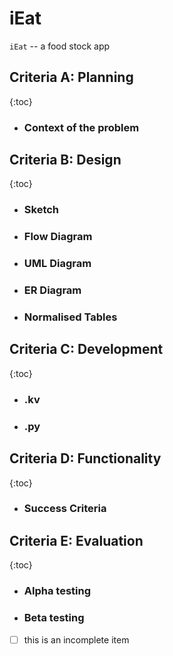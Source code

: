 # iEat

``iEat`` -- a food stock app


## Criteria A: Planning
{:toc}
- ### Context of the problem

## Criteria B: Design
{:toc}
- ### Sketch
- ### Flow Diagram
- ### UML Diagram
- ### ER Diagram
- ### Normalised Tables

## Criteria C: Development
{:toc}
- ###  .kv
- ###  .py

## Criteria D: Functionality
{:toc}
- ### Success Criteria

## Criteria E: Evaluation 
{:toc}
- ### Alpha testing
- ### Beta testing


- [ ] this is an incomplete item



